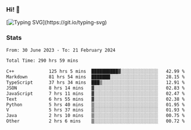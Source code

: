 ### Hi!  👋

[![Typing SVG](https://readme-typing-svg.herokuapp.com?font=Fira+Code&pause=1000&width=435&lines=Hello!+I'm+Texiwustion.)](https://git.io/typing-svg)

### Stats

<!--START_SECTION:waka-->

```txt
From: 30 June 2023 - To: 21 February 2024

Total Time: 290 hrs 59 mins

C++             125 hrs 5 mins  ██████████▓░░░░░░░░░░░░░░   42.99 %
Markdown        81 hrs 54 mins  ███████░░░░░░░░░░░░░░░░░░   28.15 %
TypeScript      37 hrs 34 mins  ███▒░░░░░░░░░░░░░░░░░░░░░   12.91 %
JSON            8 hrs 14 mins   ▓░░░░░░░░░░░░░░░░░░░░░░░░   02.83 %
JavaScript      7 hrs 11 mins   ▓░░░░░░░░░░░░░░░░░░░░░░░░   02.47 %
Text            6 hrs 55 mins   ▓░░░░░░░░░░░░░░░░░░░░░░░░   02.38 %
Python          5 hrs 40 mins   ▒░░░░░░░░░░░░░░░░░░░░░░░░   01.95 %
V               5 hrs 37 mins   ▒░░░░░░░░░░░░░░░░░░░░░░░░   01.93 %
Java            2 hrs 10 mins   ▒░░░░░░░░░░░░░░░░░░░░░░░░   00.75 %
Other           2 hrs 6 mins    ▒░░░░░░░░░░░░░░░░░░░░░░░░   00.72 %
```

<!--END_SECTION:waka-->

